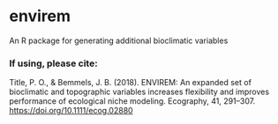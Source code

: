 # envirem
An R package for generating additional bioclimatic variables

### If using, please cite: 

Title, P. O., & Bemmels, J. B. (2018). ENVIREM: An expanded set of bioclimatic and topographic variables increases flexibility and improves performance of ecological niche modeling. Ecography, 41, 291–307. https://doi.org/10.1111/ecog.02880

